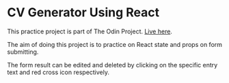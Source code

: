 # CV Generator Using React

This practice project is part of The Odin Project.
[Live here](https://tian-1800.github.io/CV-App/).

The aim of doing this project is to practice on React state and props on form submitting.

The form result can be edited and deleted by clicking on the specific entry text and red cross icon respectively. 